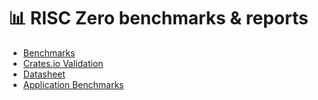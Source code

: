 # 📊 RISC Zero benchmarks & reports

* [Benchmarks](https://benchmarks.risczero.com/benchmarks)
* [Crates.io Validation](https://benchmarks.risczero.com/crates-validation)
* [Datasheet](https://benchmarks.risczero.com/main/datasheet)
* [Application Benchmarks](https://benchmarks.risczero.com/main/applications-benchmarks/macOS-apple_m2_pro)
